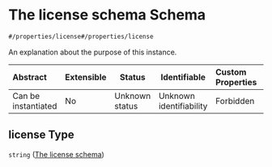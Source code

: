 # The license schema Schema

```txt
#/properties/license#/properties/license
```

An explanation about the purpose of this instance.


| Abstract            | Extensible | Status         | Identifiable            | Custom Properties | Additional Properties | Access Restrictions | Defined In                                                                    |
| :------------------ | ---------- | -------------- | ----------------------- | :---------------- | --------------------- | ------------------- | ----------------------------------------------------------------------------- |
| Can be instantiated | No         | Unknown status | Unknown identifiability | Forbidden         | Allowed               | none                | [dataset.schema.json\*](../schema/dataset.schema.json "open original schema") |

## license Type

`string` ([The license schema](dataset-properties-the-license-schema.md))
